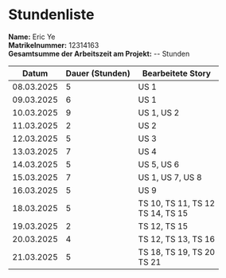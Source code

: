# Stundenliste 
**Name:** Eric Ye <br/>
**Matrikelnummer:** 12314163 <br/>
**Gesamtsumme der Arbeitszeit am Projekt:** -- Stunden

| Datum      | Dauer (Stunden) | Bearbeitete Story                    |
|------------|-----------------|--------------------------------------|
| 08.03.2025 | 5               | US 1                                 |
| 09.03.2025 | 6               | US 1                                 |
| 10.03.2025 | 9               | US 1, US 2                           |
| 11.03.2025 | 2               | US 2                                 |
| 12.03.2025 | 5               | US 3                                 |
| 13.03.2025 | 7               | US 4                                 |
| 14.03.2025 | 5               | US 5, US 6                           |
| 15.03.2025 | 7               | US 1, US 7, US 8                     |
| 16.03.2025 | 5               | US 9                                 |
| 18.03.2025 | 5               | TS 10, TS 11, TS 12<br> TS 14, TS 15 |
| 19.03.2025 | 2               | TS 12, TS 15                         |
| 20.03.2025 | 4               | TS 12, TS 13, TS 16                  |
| 21.03.2025 | 5               | TS 18, TS 19, TS 20 <br> TS 21       |
